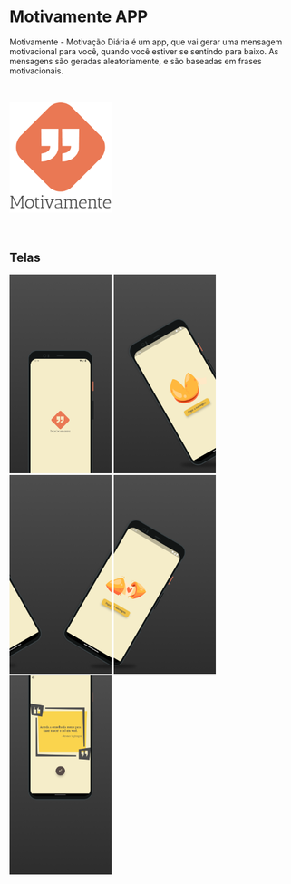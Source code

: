 # Motivamente APP

Motivamente - Motivação Diária é um app, que vai gerar uma mensagem motivacional para você, quando você estiver se sentindo para baixo.
As mensagens são geradas aleatoriamente, e são baseadas em frases motivacionais.

<br>
<br>

<div>
<img src="assets/icons/splash.png" style="width: 180px"> 
</div>

<br>
<br>

## Telas

<div> 
<img src="assets/images/screen_01.png" style="width: 180px">
<img src="assets/images/screen_02.png" style="width: 180px">
<img src="assets/images/screen_03.png" style="width: 180px">
<img src="assets/images/screen_04.png" style="width: 180px">
<img src="assets/images/screen_05.png" style="width: 180px">
</div>
